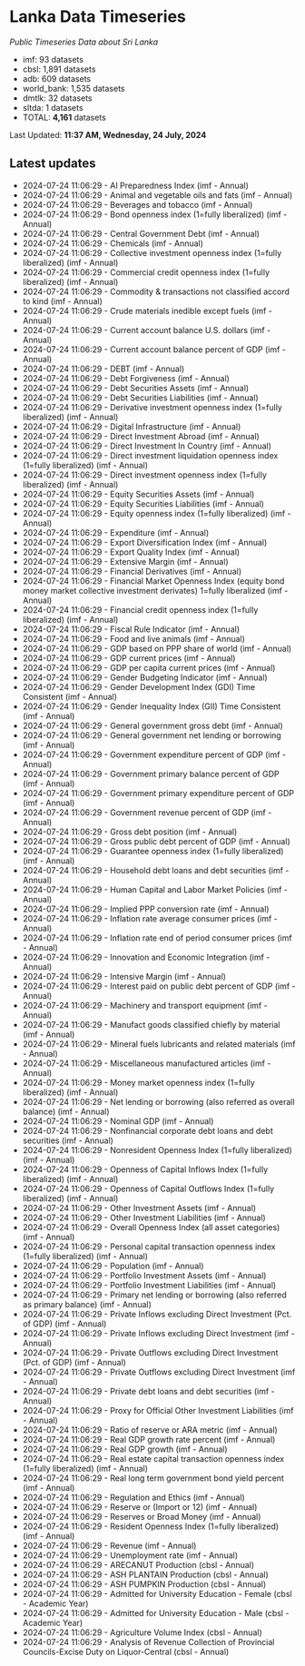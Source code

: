 # Lanka Data Timeseries
*Public Timeseries Data about Sri Lanka*

* imf: 93 datasets
* cbsl: 1,891 datasets
* adb: 609 datasets
* world_bank: 1,535 datasets
* dmtlk: 32 datasets
* sltda: 1 datasets
* TOTAL: **4,161** datasets

Last Updated: **11:37 AM, Wednesday, 24 July, 2024**

## Latest updates

* 2024-07-24 11:06:29 - AI Preparedness Index (imf - Annual)
* 2024-07-24 11:06:29 - Animal and vegetable oils and fats (imf - Annual)
* 2024-07-24 11:06:29 - Beverages and tobacco (imf - Annual)
* 2024-07-24 11:06:29 - Bond openness index (1=fully liberalized) (imf - Annual)
* 2024-07-24 11:06:29 - Central Government Debt (imf - Annual)
* 2024-07-24 11:06:29 - Chemicals (imf - Annual)
* 2024-07-24 11:06:29 - Collective investment openness index (1=fully liberalized) (imf - Annual)
* 2024-07-24 11:06:29 - Commercial credit openness index (1=fully liberalized) (imf - Annual)
* 2024-07-24 11:06:29 - Commodity & transactions not classified accord to kind (imf - Annual)
* 2024-07-24 11:06:29 - Crude materials inedible except fuels (imf - Annual)
* 2024-07-24 11:06:29 - Current account balance U.S. dollars (imf - Annual)
* 2024-07-24 11:06:29 - Current account balance percent of GDP (imf - Annual)
* 2024-07-24 11:06:29 - DEBT (imf - Annual)
* 2024-07-24 11:06:29 - Debt Forgiveness (imf - Annual)
* 2024-07-24 11:06:29 - Debt Securities Assets (imf - Annual)
* 2024-07-24 11:06:29 - Debt Securities Liabilities (imf - Annual)
* 2024-07-24 11:06:29 - Derivative investment openness index (1=fully liberalized) (imf - Annual)
* 2024-07-24 11:06:29 - Digital Infrastructure (imf - Annual)
* 2024-07-24 11:06:29 - Direct Investment Abroad (imf - Annual)
* 2024-07-24 11:06:29 - Direct Investment In Country (imf - Annual)
* 2024-07-24 11:06:29 - Direct investment liquidation openness index (1=fully liberalized) (imf - Annual)
* 2024-07-24 11:06:29 - Direct investment openness index (1=fully liberalized) (imf - Annual)
* 2024-07-24 11:06:29 - Equity Securities Assets (imf - Annual)
* 2024-07-24 11:06:29 - Equity Securities Liabilities (imf - Annual)
* 2024-07-24 11:06:29 - Equity openness index (1=fully liberalized) (imf - Annual)
* 2024-07-24 11:06:29 - Expenditure (imf - Annual)
* 2024-07-24 11:06:29 - Export Diversification Index (imf - Annual)
* 2024-07-24 11:06:29 - Export Quality Index (imf - Annual)
* 2024-07-24 11:06:29 - Extensive Margin (imf - Annual)
* 2024-07-24 11:06:29 - Financial Derivatives (imf - Annual)
* 2024-07-24 11:06:29 - Financial Market Openness Index (equity bond money market collective investment derivates) 1=fully liberalized (imf - Annual)
* 2024-07-24 11:06:29 - Financial credit openness index (1=fully liberalized) (imf - Annual)
* 2024-07-24 11:06:29 - Fiscal Rule Indicator (imf - Annual)
* 2024-07-24 11:06:29 - Food and live animals (imf - Annual)
* 2024-07-24 11:06:29 - GDP based on PPP share of world (imf - Annual)
* 2024-07-24 11:06:29 - GDP current prices (imf - Annual)
* 2024-07-24 11:06:29 - GDP per capita current prices (imf - Annual)
* 2024-07-24 11:06:29 - Gender Budgeting Indicator (imf - Annual)
* 2024-07-24 11:06:29 - Gender Development Index (GDI) Time Consistent (imf - Annual)
* 2024-07-24 11:06:29 - Gender Inequality Index (GII) Time Consistent (imf - Annual)
* 2024-07-24 11:06:29 - General government gross debt (imf - Annual)
* 2024-07-24 11:06:29 - General government net lending or borrowing (imf - Annual)
* 2024-07-24 11:06:29 - Government expenditure percent of GDP (imf - Annual)
* 2024-07-24 11:06:29 - Government primary balance percent of GDP (imf - Annual)
* 2024-07-24 11:06:29 - Government primary expenditure percent of GDP (imf - Annual)
* 2024-07-24 11:06:29 - Government revenue percent of GDP (imf - Annual)
* 2024-07-24 11:06:29 - Gross debt position (imf - Annual)
* 2024-07-24 11:06:29 - Gross public debt percent of GDP (imf - Annual)
* 2024-07-24 11:06:29 - Guarantee openness index (1=fully liberalized) (imf - Annual)
* 2024-07-24 11:06:29 - Household debt loans and debt securities (imf - Annual)
* 2024-07-24 11:06:29 - Human Capital and Labor Market Policies (imf - Annual)
* 2024-07-24 11:06:29 - Implied PPP conversion rate (imf - Annual)
* 2024-07-24 11:06:29 - Inflation rate average consumer prices (imf - Annual)
* 2024-07-24 11:06:29 - Inflation rate end of period consumer prices (imf - Annual)
* 2024-07-24 11:06:29 - Innovation and Economic Integration (imf - Annual)
* 2024-07-24 11:06:29 - Intensive Margin (imf - Annual)
* 2024-07-24 11:06:29 - Interest paid on public debt percent of GDP (imf - Annual)
* 2024-07-24 11:06:29 - Machinery and transport equipment (imf - Annual)
* 2024-07-24 11:06:29 - Manufact goods classified chiefly by material (imf - Annual)
* 2024-07-24 11:06:29 - Mineral fuels lubricants and related materials (imf - Annual)
* 2024-07-24 11:06:29 - Miscellaneous manufactured articles (imf - Annual)
* 2024-07-24 11:06:29 - Money market openness index (1=fully liberalized) (imf - Annual)
* 2024-07-24 11:06:29 - Net lending or borrowing (also referred as overall balance) (imf - Annual)
* 2024-07-24 11:06:29 - Nominal GDP (imf - Annual)
* 2024-07-24 11:06:29 - Nonfinancial corporate debt loans and debt securities (imf - Annual)
* 2024-07-24 11:06:29 - Nonresident Openness Index (1=fully liberalized) (imf - Annual)
* 2024-07-24 11:06:29 - Openness of Capital Inflows Index (1=fully liberalized) (imf - Annual)
* 2024-07-24 11:06:29 - Openness of Capital Outflows Index (1=fully liberalized) (imf - Annual)
* 2024-07-24 11:06:29 - Other Investment Assets (imf - Annual)
* 2024-07-24 11:06:29 - Other Investment Liabilities (imf - Annual)
* 2024-07-24 11:06:29 - Overall Openness Index (all asset categories) (imf - Annual)
* 2024-07-24 11:06:29 - Personal capital transaction openness index (1=fully liberalized) (imf - Annual)
* 2024-07-24 11:06:29 - Population (imf - Annual)
* 2024-07-24 11:06:29 - Portfolio Investment Assets (imf - Annual)
* 2024-07-24 11:06:29 - Portfolio Investment Liabilities (imf - Annual)
* 2024-07-24 11:06:29 - Primary net lending or borrowing (also referred as primary balance) (imf - Annual)
* 2024-07-24 11:06:29 - Private Inflows excluding Direct Investment (Pct. of GDP) (imf - Annual)
* 2024-07-24 11:06:29 - Private Inflows excluding Direct Investment (imf - Annual)
* 2024-07-24 11:06:29 - Private Outflows excluding Direct Investment (Pct. of GDP) (imf - Annual)
* 2024-07-24 11:06:29 - Private Outflows excluding Direct Investment (imf - Annual)
* 2024-07-24 11:06:29 - Private debt loans and debt securities (imf - Annual)
* 2024-07-24 11:06:29 - Proxy for Official Other Investment Liabilities (imf - Annual)
* 2024-07-24 11:06:29 - Ratio of reserve or ARA metric (imf - Annual)
* 2024-07-24 11:06:29 - Real GDP growth rate percent (imf - Annual)
* 2024-07-24 11:06:29 - Real GDP growth (imf - Annual)
* 2024-07-24 11:06:29 - Real estate capital transaction openness index (1=fully liberalized) (imf - Annual)
* 2024-07-24 11:06:29 - Real long term government bond yield percent (imf - Annual)
* 2024-07-24 11:06:29 - Regulation and Ethics (imf - Annual)
* 2024-07-24 11:06:29 - Reserve or (Import or 12) (imf - Annual)
* 2024-07-24 11:06:29 - Reserves or Broad Money (imf - Annual)
* 2024-07-24 11:06:29 - Resident Openness Index (1=fully liberalized) (imf - Annual)
* 2024-07-24 11:06:29 - Revenue (imf - Annual)
* 2024-07-24 11:06:29 - Unemployment rate (imf - Annual)
* 2024-07-24 11:06:29 - ARECANUT Production (cbsl - Annual)
* 2024-07-24 11:06:29 - ASH PLANTAIN Production (cbsl - Annual)
* 2024-07-24 11:06:29 - ASH PUMPKIN Production (cbsl - Annual)
* 2024-07-24 11:06:29 - Admitted for University Education - Female (cbsl - Academic Year)
* 2024-07-24 11:06:29 - Admitted for University Education - Male (cbsl - Academic Year)
* 2024-07-24 11:06:29 - Agriculture Volume Index (cbsl - Annual)
* 2024-07-24 11:06:29 - Analysis of Revenue Collection of Provincial Councils-Excise Duty on Liquor-Central (cbsl - Annual)